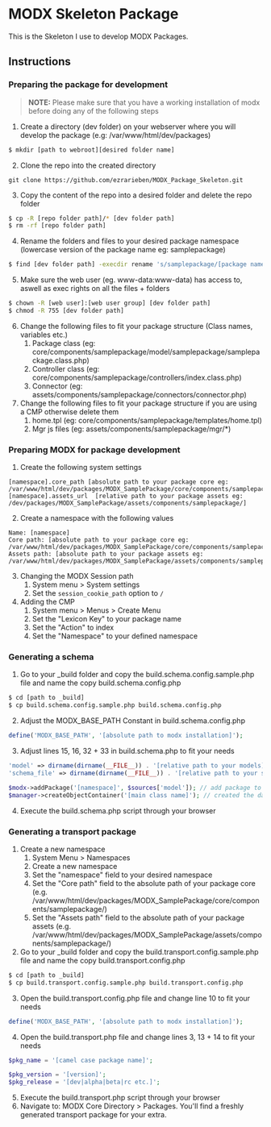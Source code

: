 # MODX Skeleton Package

This is the Skeleton I use to develop MODX Packages.
## Instructions
### Preparing the package for development
> **NOTE:** Please make sure that you have a working installation of modx before doing any of the following steps

1. Create a directory (dev folder) on your webserver where you will develop the package (e.g: /var/www/html/dev/packages)
```bash
$ mkdir [path to webroot][desired folder name]
```
2. Clone the repo into the created directory
```
git clone https://github.com/ezrarieben/MODX_Package_Skeleton.git
```
3. Copy the content of the repo into a desired folder and delete the repo folder
```bash
$ cp -R [repo folder path]/* [dev folder path]
$ rm -rf [repo folder path]
```
4. Rename the folders and files to your desired package namespace (lowercase version of the package name eg: samplepackage)
```bash
$ find [dev folder path] -execdir rename 's/samplepackage/[package namespace]/' '{}' \+
```
5. Make sure the web user (eg. www-data:www-data) has access to, aswell as exec rights on all the files + folders
```bash
$ chown -R [web user]:[web user group] [dev folder path]
$ chmod -R 755 [dev folder path]
```
6. Change the following files to fit your package structure (Class names, variables etc.)<br>
    1. Package class (eg: core/components/samplepackage/model/samplepackage/samplepackage.class.php)
    2. Controller class (eg: core/components/samplepackage/controllers/index.class.php)
    3. Connector (eg: assets/components/samplepackage/connectors/connector.php)
7. Change the following files to fit your package structure if you are using a CMP otherwise delete them
    1. home.tpl (eg: core/components/samplepackage/templates/home.tpl)
    2. Mgr js files (eg: assets/components/samplepackage/mgr/*)
### Preparing MODX for package development
1. Create the following system settings
```
[namespace].core_path [absolute path to your package core eg: /var/www/html/dev/packages/MODX_SamplePackage/core/components/samplepackage/]
[namespace].assets_url  [relative path to your package assets eg: /dev/packages/MODX_SamplePackage/assets/components/samplepackage/]
```
2. Create a namespace with the following values
```
Name: [namespace]
Core path: [absolute path to your package core eg: /var/www/html/dev/packages/MODX_SamplePackage/core/components/samplepackage/]
Assets path: [absolute path to your package assets eg: /var/www/html/dev/packages/MODX_SamplePackage/assets/components/samplepackage/]
``` 
3. Changing the MODX Session path
    1. System menu > System settings
    2. Set the `session_cookie_path` option to `/`
4. Adding the CMP
    1. System menu > Menus > Create Menu
    2. Set the "Lexicon Key" to your package name
    3. Set the "Action" to index
    4. Set the "Namespace" to your defined namespace
    
### Generating a schema
1. Go to your _build folder and copy the build.schema.config.sample.php file and name the copy build.schema.config.php
```bash
$ cd [path to _build]
$ cp build.schema.config.sample.php build.schema.config.php
```
2. Adjust the MODX_BASE_PATH Constant in build.schema.config.php
```php
define('MODX_BASE_PATH', '[absolute path to modx installation]');
```
3. Adjust lines 15, 16, 32 + 33 in build.schema.php to fit your needs
```php
'model' => dirname(dirname(__FILE__)) . '[relative path to your models]',
'schema_file' => dirname(dirname(__FILE__)) . '[relative path to your schema file]'
```
```php
$modx->addPackage('[namespace]', $sources['model']); // add package to make all models available
$manager->createObjectContainer('[main class name]'); // created the database table
```
4. Execute the build.schema.php script through your browser
### Generating a transport package
1. Create a new namespace
    1. System Menu > Namespaces
    2. Create a new namespace
    3. Set the "namespace" field to your desired namespace
    4. Set the "Core path" field to the absolute path of your package core (e.g. /var/www/html/dev/packages/MODX_SamplePackage/core/components/samplepackage/)
    5. Set the "Assets path" field to the absolute path of your package assets (e.g. /var/www/html/dev/packages/MODX_SamplePackage/assets/components/samplepackage/)
2. Go to your _build folder and copy the build.transport.config.sample.php file and name the copy build.transport.config.php
```bash
$ cd [path to _build]
$ cp build.transport.config.sample.php build.transport.config.php
```
3. Open the build.transport.config.php file and change line 10 to fit your needs
```php
define('MODX_BASE_PATH', '[absolute path to modx installation]');
```
4. Open the build.transport.php file and change lines 3, 13 + 14 to fit your needs
```php
$pkg_name = '[camel case package name]';
```
```php
$pkg_version = '[version]';
$pkg_release = '[dev|alpha|beta|rc etc.]';
```
5. Execute the build.transport.php script through your browser
6. Navigate to: MODX Core Directory > Packages. You'll find a freshly generated transport package for your extra.
